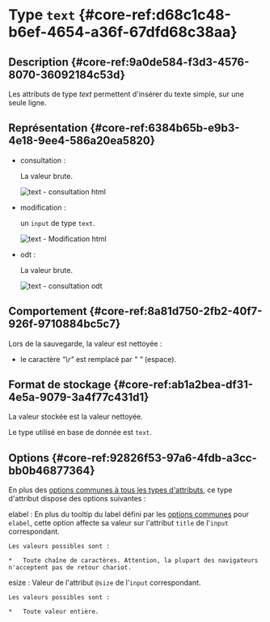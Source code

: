 
# Type `text` {#core-ref:d68c1c48-b6ef-4654-a36f-67dfd68c38aa}

## Description {#core-ref:9a0de584-f3d3-4576-8070-36092184c53d}

Les attributs de type *text* permettent d'insérer du texte simple, sur une seule ligne.

## Représentation {#core-ref:6384b65b-e9b3-4e18-9ee4-586a20ea5820}

*   consultation :
    
    La valeur brute.
    
    ![ text - consultation html ](famille/attributs/text-consultation.png "text - Consultation html")

*   modification :
    
    un `input` de type `text`.
    
    ![ text - Modification html ](famille/attributs/text-modification.png "text - Modification html")

*   odt :
    
    La valeur brute.
    
    ![ text - consultation odt ](famille/attributs/text-odt.png "text - Consultation odt")

## Comportement {#core-ref:8a81d750-2fb2-40f7-926f-9710884bc5c7}

Lors de la sauvegarde, la valeur est nettoyée :

*   le caractère *"\r"* est remplacé par *" "* (espace).

## Format de stockage {#core-ref:ab1a2bea-df31-4e5a-9079-3a4f77c431d1}

La valeur stockée est la valeur nettoyée.

Le type utilisé en base de donnée est `text`.

## Options {#core-ref:92826f53-97a6-4fdb-a3cc-bb0b46877364}

En plus des [options communes à tous les types d'attributs](#core-ref:16e19c90-3233-11e2-a58f-6b135c3a2496), ce type d'attribut dispose des options suivantes :

elabel
:   En plus du tooltip du label défini par les [options communes][elabel] pour `elabel`,
    cette option affecte sa valeur sur l'attribut `title` de l'`input` correspondant.
    
    Les valeurs possibles sont :
    
    *   Toute chaîne de caractères. Attention, la plupart des navigateurs n'acceptent pas de retour chariot.

esize
:   Valeur de l'attribut `@size` de l'`input` correspondant.
    
    Les valeurs possibles sont :
    
    *   Toute valeur entière.


<!-- links -->
[elabel]: ./core-ref:16e19c90-3233-11e2-a58f-6b135c3a2496.html#commonELabel "Option commune de elabel"